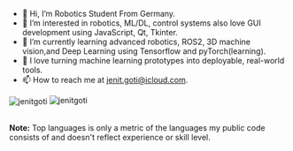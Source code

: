- 👋 Hi, I’m Robotics Student From Germany.
- 👀 I’m interested in robotics, ML/DL, control systems  also love GUI development using JavaScript, Qt, Tkinter.
- 🌱 I’m currently learning advanced robotics, ROS2, 3D machine vision,and Deep Learning using Tensorflow and pyTorch(learning).
- 💞️ I love turning machine learning prototypes into deployable, real-world tools.
- 📫 How to reach me at jenit.goti@icloud.com.



<p>
  <img align="center" style="border: none; outline: none; box-shadow: none; margin: 0; padding: 0; background: none;" src="https://github-readme-stats.vercel.app/api?username=jenitgoti&show_icons=true&locale=en&bg_color=0D1117&text_color=ffffff&icon_color=ffffff&border_color=0D1117" alt="jenitgoti" />

  <img align="top" style="border: none; outline: none; box-shadow: none; margin: 0; padding: 0; background: none; " src="https://github-readme-stats.vercel.app/api/top-langs?username=jenitgoti&show_icons=true&locale=en&layout=compact&bg_color=0D1117&text_color=ffffff&border_color=0D1117" alt="jenitgoti" />
</p>
<br/>
<b>Note:</b> Top languages is only a metric of the languages my public code consists of and doesn't reflect experience or skill level.


<!---
jenit2410/jenit2410 is a ✨ special ✨ repository because its `README.md` (this file) appears on your GitHub profile.
You can click the Preview link to take a look at your changes.
--->
 
